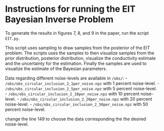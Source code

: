 # Instructions for running the EIT Bayesian Inverse Problem

To generate the results in figures 7, 8, and 9 in the paper, run the script `EIT.py`.
 
This script uses sampling to draw samples from the posterior of the EIT problem. The scripts uses the samples to then visualize samples from the prior distribution, posterior distribution, visualize the conductivity estimate and the uncertainty for the estimation. Finally the samples are used to visualize the estimate of the Bayesian parameters.

Data regarding different noise-levels are available in `/obs/`:
    - `/obs/obs_circular_inclusion_2_1per_noise.npz` with 1 percent noise-level.
    - `/obs/obs_circular_inclusion_2_5per_noise.npz` with 5 percent noise-level.
    - `/obs/obs_circular_inclusion_2_10per_noise.npz` with 10 percent noise-level.
    - `/obs/obs_circular_inclusion_2_20per_noise.npz` with 20 percent noise-level.
    - `/obs/obs_circular_inclusion_2_50per_noise.npz` with 50 percent noise-level.

change the line 149 to choose the data corresponding the the desired noise-level.
